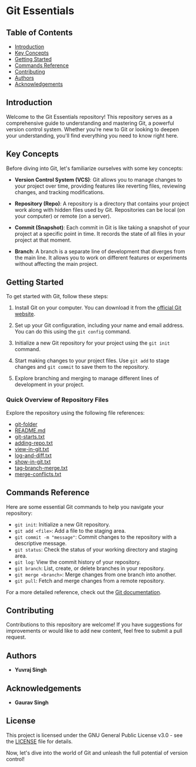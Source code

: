 # Git Essentials

## Table of Contents

- [Introduction](#introduction)
- [Key Concepts](#key-concepts)
- [Getting Started](#getting-started)
- [Commands Reference](#commands-reference)
- [Contributing](#contributing)
- [Authors](#authors)
- [Acknowledgements](#acknowledgements)

## Introduction

Welcome to the Git Essentials repository! This repository serves as a comprehensive guide to understanding and mastering Git, a powerful version control system. Whether you're new to Git or looking to deepen your understanding, you'll find everything you need to know right here.

## Key Concepts

Before diving into Git, let's familiarize ourselves with some key concepts:

- **Version Control System (VCS)**: Git allows you to manage changes to your project over time, providing features like reverting files, reviewing changes, and tracking modifications.
  
- **Repository (Repo)**: A repository is a directory that contains your project work along with hidden files used by Git. Repositories can be local (on your computer) or remote (on a server).

- **Commit (Snapshot)**: Each commit in Git is like taking a snapshot of your project at a specific point in time. It records the state of all files in your project at that moment.

- **Branch**: A branch is a separate line of development that diverges from the main line. It allows you to work on different features or experiments without affecting the main project.

## Getting Started

To get started with Git, follow these steps:

1. Install Git on your computer. You can download it from the [official Git website](https://git-scm.com/).

2. Set up your Git configuration, including your name and email address. You can do this using the `git config` command.

3. Initialize a new Git repository for your project using the `git init` command.

4. Start making changes to your project files. Use `git add` to stage changes and `git commit` to save them to the repository.

5. Explore branching and merging to manage different lines of development in your project.

### Quick Overview of Repository Files

Explore the repository using the following file references:

- [git-folder](https://github.com/YuweAEC/learning-git-and-github/tree/main/git)
- [README.md](https://github.com/YuweAEC/learning-git-and-github/blob/main/git/README.md)
- [git-starts.txt](https://github.com/YuweAEC/learning-git/blob/master/git-Starts.txt)
- [adding-repo.txt](https://github.com/YuweAEC/learning-git/blob/master/adding-repo.txt)
- [view-in-git.txt](https://github.com/YuweAEC/learning-git/blob/master/view-in-git.txt)
- [log-and-diff.txt](https://github.com/YuweAEC/learning-git/blob/master/log-and-diff.txt)
- [show-in-git.txt](https://github.com/YuweAEC/learning-git/blob/master/show-in-git.txt)
- [tag-branch-merge.txt](https://github.com/YuweAEC/learning-git/blob/master/tag-branch-merge.txt)
- [merge-conflicts.txt](https://github.com/YuweAEC/learning-git/blob/master/merge-conflicts.txt)

## Commands Reference

Here are some essential Git commands to help you navigate your repository:

- `git init`: Initialize a new Git repository.
- `git add <file>`: Add a file to the staging area.
- `git commit -m "message"`: Commit changes to the repository with a descriptive message.
- `git status`: Check the status of your working directory and staging area.
- `git log`: View the commit history of your repository.
- `git branch`: List, create, or delete branches in your repository.
- `git merge <branch>`: Merge changes from one branch into another.
- `git pull`: Fetch and merge changes from a remote repository.

For a more detailed reference, check out the [Git documentation](https://git-scm.com/doc).

## Contributing

Contributions to this repository are welcome! If you have suggestions for improvements or would like to add new content, feel free to submit a pull request.

## Authors

- **Yuvraj Singh**

## Acknowledgements

- **Gaurav Singh**

## License

This project is licensed under the GNU General Public License v3.0 - see the [LICENSE](LICENSE) file for details.

Now, let's dive into the world of Git and unleash the full potential of version control!
